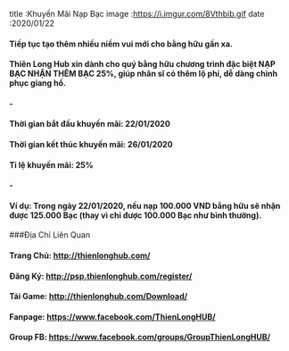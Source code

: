 title :Khuyến Mãi Nạp Bạc
image :https://i.imgur.com/8Vthbib.gif
date  :2020/01/22

#### Tiếp tục tạo thêm nhiều niềm vui mới cho bằng hữu gần xa.
#### Thiên Long Hub xin dành cho quý bằng hữu chương trình đặc biệt NẠP BẠC NHẬN THÊM BẠC 25%, giúp nhân sĩ có thêm lộ phí, dễ dàng chinh phục giang hồ.
#### -
#### Thời gian bắt đầu khuyến mãi: 22/01/2020
#### Thời gian kết thúc khuyến mãi: 26/01/2020
#### Tỉ lệ khuyến mãi: 25%
#### -
#### Ví dụ: Trong ngày 22/01/2020, nếu nạp 100.000 VND bằng hữu sẽ nhận được 125.000 Bạc (thay vì chỉ được 100.000 Bạc như bình thường).

###Địa Chỉ Liên Quan
#### Trang Chủ: http://thienlonghub.com/
#### Đăng Ký: http://psp.thienlonghub.com/register/
#### Tải Game: http://thienlonghub.com/Download/
#### Fanpage: https://www.facebook.com/ThienLongHUB/
#### Group FB: https://www.facebook.com/groups/GroupThienLongHUB/
